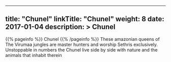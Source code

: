 
---
title: "Chunel"
linkTitle: "Chunel"
weight: 8
date: 2017-01-04
description: >
 Chunel
---

{{% pageinfo %}}
Chunel
{{% /pageinfo %}}
These amazonian queens of The Virumaa jungles are master hunters and worship Sethris exclusively. Unstoppable in numbers the Chunel live side by side with nature and the animals that inhabit therein
